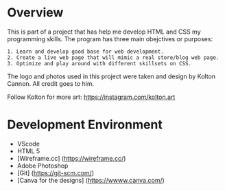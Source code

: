 # Overview

This is part of a project that has help me develop HTML and CSS my programming skills. The program has three main obejctives or purposes: 
 
    1. Learn and develop good base for web development.
    2. Create a live web page that will mimic a real store/blog web page.
    3. Optimize and play around with different skillsets on CSS. 

The logo and photos used in this project were taken and design by Kolton Cannon. All credit goes to him. 

Follow Kolton for more art: https://instagram.com/kolton.art

# Development Environment

* VScode
* HTML 5 
* [Wireframe.cc] (https://wireframe.cc/)
* Adobe Photoshop
* [Git] (https://git-scm.com/)
* [Canva for the designs] (https://wwww.canva.com/)

